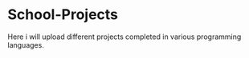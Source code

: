 # School-Projects
Here i will upload different projects completed in various programming languages. 
